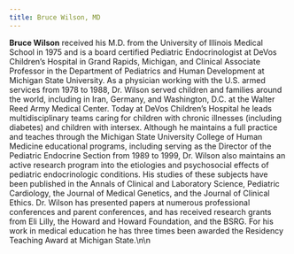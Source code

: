 ```yaml
---
title: Bruce Wilson, MD
---
```


**Bruce Wilson** received his M.D. from the University of Illinois Medical School in 1975 and is a board certified Pediatric Endocrinologist at DeVos Children’s Hospital in Grand Rapids, Michigan, and Clinical Associate Professor in the Department of Pediatrics and Human Development at Michigan State University. As a physician working with the U.S. armed services from 1978 to 1988, Dr. Wilson served children and families around the world, including in Iran, Germany, and Washington, D.C. at the Walter Reed Army Medical Center. Today at DeVos Children’s Hospital he leads multidisciplinary teams caring for children with chronic illnesses (including diabetes) and children with intersex. Although he maintains a full practice and teaches through the Michigan State University College of Human Medicine educational programs, including serving as the Director of the Pediatric Endocrine Section from 1989 to 1999, Dr. Wilson also maintains an active research program into the etiologies and psychosocial effects of pediatric endocrinologic conditions. His studies of these subjects have been published in the Annals of Clinical and Laboratory Science, Pediatric Cardiology, the Journal of Medical Genetics, and the Journal of Clinical Ethics. Dr. Wilson has presented papers at numerous professional conferences and parent conferences, and has received research grants from Eli Lilly, the Howard and Howard Foundation, and the <span class="caps">BSRG</span>. For his work in medical education he has three times been awarded the Residency Teaching Award at Michigan State.\n\n